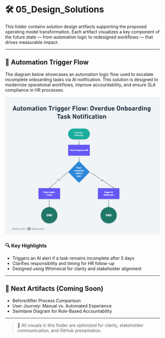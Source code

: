 
# 🛠️ 05_Design_Solutions

This folder contains solution design artifacts supporting the proposed operating model transformation. Each artifact visualizes a key component of the future state — from automation logic to redesigned workflows — that drives measurable impact.

---

## 📌 Automation Trigger Flow

The diagram below showcases an automation logic flow used to escalate incomplete onboarding tasks via AI notification. This solution is designed to modernize operational workflows, improve accountability, and ensure SLA compliance in HR processes.

![Automation Trigger Flow](./Automation_Trigger_Flow.png)

### 🔍 Key Highlights
- Triggers an AI alert if a task remains incomplete after 5 days
- Clarifies responsibility and timing for HR follow-up
- Designed using Whimsical for clarity and stakeholder alignment

---

## 📂 Next Artifacts (Coming Soon)
- Before/After Process Comparison
- User Journey: Manual vs. Automated Experience
- Swimlane Diagram for Role-Based Accountability

---

> 🔧 All visuals in this folder are optimized for clarity, stakeholder communication, and GitHub presentation.


